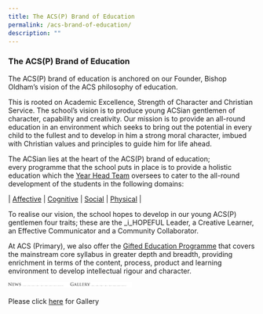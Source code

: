 ```yaml
---
title: The ACS(P) Brand of Education
permalink: /acs-brand-of-education/
description: ""
---
```

### **The ACS(P) Brand of Education**

The ACS(P) brand of education is anchored on our Founder, Bishop Oldham’s vision of the ACS philosophy of education. 

This is rooted on Academic Excellence, Strength of Character and Christian Service. The school’s vision is to produce young ACSian gentlemen of character, capability and creativity. Our mission is to provide an all-round education in an environment which seeks to bring out the potential in every child to the fullest and to develop in him a strong moral character, imbued with Christian values and principles to guide him for life ahead. 

The ACSian lies at the heart of the ACS(P) brand of education; every programme that the school puts in place is to provide a holistic education which the [Year Head Team](https://acspri.moe.edu.sg/year-head-team) oversees to cater to the all-round development of the students in the following domains:

| [Affective](https://staging.d2dvjpmqjtgsfn.amplifyapp.com/affective/) | [Cognitive](https://staging.d2dvjpmqjtgsfn.amplifyapp.com/cognitive/) | [Social](https://staging.d2dvjpmqjtgsfn.amplifyapp.com/social/) | [Physical](https://staging.d2dvjpmqjtgsfn.amplifyapp.com/physical/) |

To realise our vision, the school hopes to develop in our young ACS(P) gentlemen four traits; these are the _i_HOPEFUL Leader, a Creative Learner, an Effective Communicator and a Community Collaborator.

At ACS (Primary), we also offer the [Gifted Education Programme](https://staging.d2dvjpmqjtgsfn.amplifyapp.com/cognitive/gifted-education/) that covers the mainstream core syllabus in greater depth and breadth, providing enrichment in terms of the content, process, product and learning environment to develop intellectual rigour and character.  


<p><a href="https://staging.d2dvjpmqjtgsfn.amplifyapp.com/school-information/news/2021/">
<img style="width:25%" src="/images/news.jpg" align=left>
</a></p>

<p><a href="https://staging.d2dvjpmqjtgsfn.amplifyapp.com/school-information/gallery/">
<img style="width:25%" src="/images/gallery.jpg" align=left>
</a></p>

<br>

Please click [here](https://staging.d2dvjpmqjtgsfn.amplifyapp.com/school-information/gallery/) for Gallery